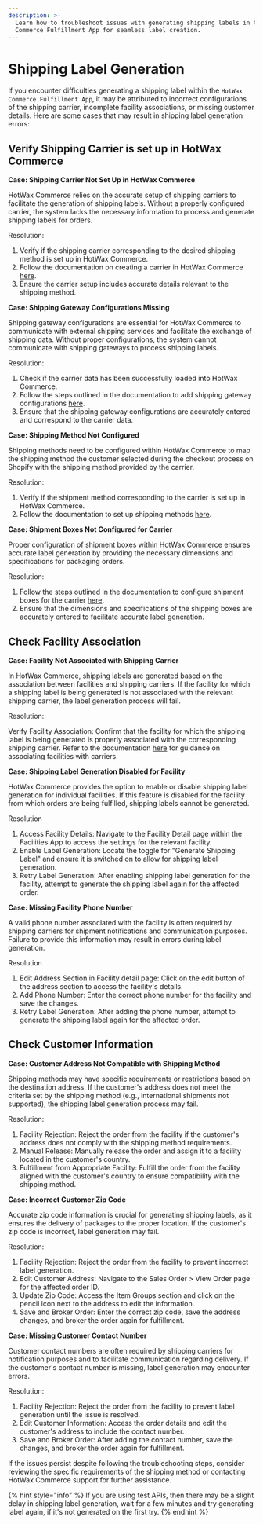 ```yaml
---
description: >-
  Learn how to troubleshoot issues with generating shipping labels in the HotWax
  Commerce Fulfillment App for seamless label creation.
---
```


# Shipping Label Generation

If you encounter difficulties generating a shipping label within the `HotWax Commerce Fulfillment App`, it may be attributed to incorrect configurations of the shipping carrier, incomplete facility associations, or missing customer details. Here are some cases that may result in shipping label generation errors:

## Verify Shipping Carrier is set up in HotWax Commerce

**Case: Shipping Carrier Not Set Up in HotWax Commerce**

HotWax Commerce relies on the accurate setup of shipping carriers to facilitate the generation of shipping labels. Without a properly configured carrier, the system lacks the necessary information to process and generate shipping labels for orders.

Resolution:

1. Verify if the shipping carrier corresponding to the desired shipping method is set up in HotWax Commerce.
2. Follow the documentation on creating a carrier in HotWax Commerce [here](https://docs.hotwax.co/user-guides/administration/shipping-methods/add-carrier).
3. Ensure the carrier setup includes accurate details relevant to the shipping method.

**Case: Shipping Gateway Configurations Missing**

Shipping gateway configurations are essential for HotWax Commerce to communicate with external shipping services and facilitate the exchange of shipping data. Without proper configurations, the system cannot communicate with shipping gateways to process shipping labels.

Resolution:

1. Check if the carrier data has been successfully loaded into HotWax Commerce.
2. Follow the steps outlined in the documentation to add shipping gateway configurations [here](https://docs.hotwax.co/deployment-and-configurations/user-and-gateway-configuration/shippinggateways).
3. Ensure that the shipping gateway configurations are accurately entered and correspond to the carrier data.

**Case: Shipping Method Not Configured**

Shipping methods need to be configured within HotWax Commerce to map the shipping method the customer selected during the checkout process on Shopify with the shipping method provided by the carrier.

Resolution:

1. Verify if the shipment method corresponding to the carrier is set up in HotWax Commerce.
2. Follow the documentation to set up shipping methods [here](https://docs.hotwax.co/deployment-and-configurations/user-and-gateway-configuration/shippinggateways#add-shipment-methods).

**Case: Shipment Boxes Not Configured for Carrier**

Proper configuration of shipment boxes within HotWax Commerce ensures accurate label generation by providing the necessary dimensions and specifications for packaging orders.

Resolution:

1. Follow the steps outlined in the documentation to configure shipment boxes for the carrier [here](https://docs.hotwax.co/user-guides/orders/fulfillment/shipping-box).
2. Ensure that the dimensions and specifications of the shipping boxes are accurately entered to facilitate accurate label generation.

## Check Facility Association

**Case: Facility Not Associated with Shipping Carrier**

In HotWax Commerce, shipping labels are generated based on the association between facilities and shipping carriers. If the facility for which a shipping label is being generated is not associated with the relevant shipping carrier, the label generation process will fail.

Resolution:

Verify Facility Association: Confirm that the facility for which the shipping label is being generated is properly associated with the corresponding shipping carrier. Refer to the documentation [here](https://docs.hotwax.co/deployment-and-configurations/user-and-gateway-configuration/shippinggateways) for guidance on associating facilities with carriers.

**Case: Shipping Label Generation Disabled for Facility**

HotWax Commerce provides the option to enable or disable shipping label generation for individual facilities. If this feature is disabled for the facility from which orders are being fulfilled, shipping labels cannot be generated.

Resolution

1. Access Facility Details: Navigate to the Facility Detail page within the Facilities App to access the settings for the relevant facility.
2. Enable Label Generation: Locate the toggle for "Generate Shipping Label" and ensure it is switched on to allow for shipping label generation.
3. Retry Label Generation: After enabling shipping label generation for the facility, attempt to generate the shipping label again for the affected order.

**Case: Missing Facility Phone Number**

A valid phone number associated with the facility is often required by shipping carriers for shipment notifications and communication purposes. Failure to provide this information may result in errors during label generation.

Resolution

1. Edit Address Section in Facility detail page: Click on the edit button of the address section to access the facility's details.
2. Add Phone Number: Enter the correct phone number for the facility and save the changes.
3. Retry Label Generation: After adding the phone number, attempt to generate the shipping label again for the affected order.

## Check Customer Information

**Case: Customer Address Not Compatible with Shipping Method**

Shipping methods may have specific requirements or restrictions based on the destination address. If the customer's address does not meet the criteria set by the shipping method (e.g., international shipments not supported), the shipping label generation process may fail.

Resolution:

1. Facility Rejection: Reject the order from the facility if the customer's address does not comply with the shipping method requirements.
2. Manual Release: Manually release the order and assign it to a facility located in the customer's country.
3. Fulfillment from Appropriate Facility: Fulfill the order from the facility aligned with the customer's country to ensure compatibility with the shipping method.

**Case: Incorrect Customer Zip Code**

Accurate zip code information is crucial for generating shipping labels, as it ensures the delivery of packages to the proper location. If the customer's zip code is incorrect, label generation may fail.

Resolution:

1. Facility Rejection: Reject the order from the facility to prevent incorrect label generation.
2. Edit Customer Address: Navigate to the Sales Order > View Order page for the affected order ID.
3. Update Zip Code: Access the Item Groups section and click on the pencil icon next to the address to edit the information.
4. Save and Broker Order: Enter the correct zip code, save the address changes, and broker the order again for fulfillment.

**Case: Missing Customer Contact Number**

Customer contact numbers are often required by shipping carriers for notification purposes and to facilitate communication regarding delivery. If the customer's contact number is missing, label generation may encounter errors.

Resolution:

1. Facility Rejection: Reject the order from the facility to prevent label generation until the issue is resolved.
2. Edit Customer Information: Access the order details and edit the customer's address to include the contact number.
3. Save and Broker Order: After adding the contact number, save the changes, and broker the order again for fulfillment.

If the issues persist despite following the troubleshooting steps, consider reviewing the specific requirements of the shipping method or contacting HotWax Commerce support for further assistance.

{% hint style="info" %}
If you are using test APIs, then there may be a slight delay in shipping label generation, wait for a few minutes and try generating label again, if it's not generated on the first try.
{% endhint %}
